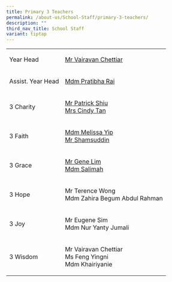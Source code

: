 ```yaml
---
title: Primary 3 Teachers
permalink: /about-us/School-Staff/primary-3-teachers/
description: ""
third_nav_title: School Staff
variant: tiptap
---
```

<table>
<tbody>
<tr>
<td rowspan="1" colspan="1">
<p>Year Head</p>
</td>
<td rowspan="1" colspan="1">
<p><a href="vairavan_uthaman@moe.edu.sg" rel="noopener noreferrer nofollow" target="_blank">Mr Vairavan Chettiar</a>
</p>
</td>
</tr>
<tr>
<td rowspan="1" colspan="1">
<p>Assist. Year Head</p>
</td>
<td rowspan="1" colspan="1">
<p><a href="pratibha_rai_matuk_rai@moe.edu.sg" rel="noopener noreferrer nofollow" target="_blank">Mdm Pratibha Rai</a>
</p>
</td>
</tr>
<tr>
<td rowspan="1" colspan="1">
<p>3 Charity</p>
</td>
<td rowspan="1" colspan="1">
<p><a href="" rel="noopener noreferrer nofollow" target="_blank">Mr&nbsp;Patrick&nbsp;Shiu</a> 
<br><a href="teo_suat_ching_cindy@moe.edu.sg" rel="noopener noreferrer nofollow" target="_blank">Mrs&nbsp;Cindy&nbsp;Tan</a>
</p>
</td>
</tr>
<tr>
<td rowspan="1" colspan="1">
<p>3 Faith</p>
</td>
<td rowspan="1" colspan="1">
<p><a href="yip_cheng_han_melissa@moe.edu.sg" rel="noopener noreferrer nofollow" target="_blank">Mdm&nbsp;Melissa Yip</a> 
<br><a href="" rel="noopener noreferrer nofollow" target="_blank">Mr Shamsuddin</a>
</p>
</td>
</tr>
<tr>
<td rowspan="1" colspan="1">
<p>3 Grace</p>
</td>
<td rowspan="1" colspan="1">
<p><a href="lim_yong_seng_gene@moe.edu.sg" rel="noopener noreferrer nofollow" target="_blank">Mr&nbsp;Gene&nbsp;Lim</a> 
<br><a href="salimah_mohd_haniffa@moe.edu.sg" rel="noopener noreferrer nofollow" target="_blank">Mdm&nbsp;Salimah</a>
</p>
</td>
</tr>
<tr>
<td rowspan="1" colspan="1">
<p>3 Hope</p>
</td>
<td rowspan="1" colspan="1">
<p>Mr&nbsp;Terence Wong
<br>Mdm&nbsp;Zahira&nbsp;Begum Abdul Rahman</p>
</td>
</tr>
<tr>
<td rowspan="1" colspan="1">
<p>3 Joy</p>
</td>
<td rowspan="1" colspan="1">
<p>Mr&nbsp;Eugene&nbsp;Sim
<br>Mdm Nur&nbsp;Yanty&nbsp;Jumali</p>
</td>
</tr>
<tr>
<td rowspan="1" colspan="1">
<p>3 Wisdom</p>
</td>
<td rowspan="1" colspan="1">
<p>Mr&nbsp;Vairavan&nbsp;Chettiar
<br>Ms Feng Yingni
<br>Mdm Khairiyanie</p>
</td>
</tr>
</tbody>
</table>
<p></p>